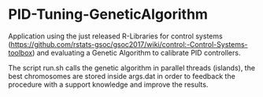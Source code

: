 # PID-Tuning-GeneticAlgorithm
Application using the just released R-Libraries for control systems (https://github.com/rstats-gsoc/gsoc2017/wiki/control:-Control-Systems-toolbox) and evaluating a Genetic Algorithm to calibrate PID controllers.

The script run.sh calls the genetic algorithm in parallel threads (islands), the best chromosomes are stored inside args.dat in order to feedback the procedure with a support knowledge and improve the results.
